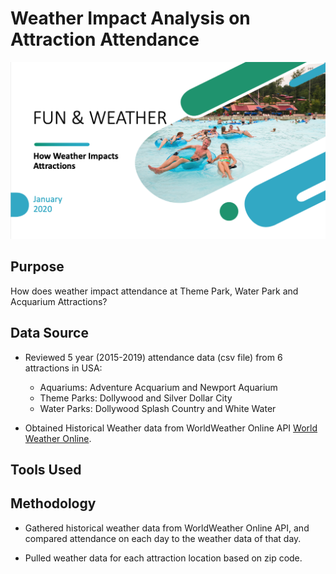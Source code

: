 # Weather Impact Analysis on Attraction Attendance 

![Attractions](Images/Attractions.png)

## Purpose 
How does weather impact attendance at Theme Park, Water Park and Acquarium Attractions?

## Data Source
* Reviewed 5 year (2015-2019) attendance data (csv file) from 6 attractions in USA:
    - Aquariums: Adventure Acquarium and Newport Aquarium
    - Theme Parks: Dollywood and Silver Dollar City
    - Water Parks: Dollywood Splash Country and White Water

* Obtained Historical Weather data from WorldWeather Online API [World Weather Online](https://www.worldweatheronline.com/developer/).

## Tools Used

## Methodology
* Gathered historical weather data from WorldWeather Online API, and compared attendance on each day to the weather data of that day.

* Pulled weather data for each attraction location based on zip code. 

